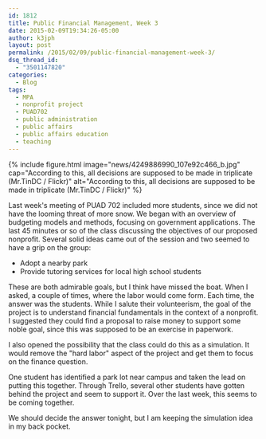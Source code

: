 ```yaml
---
id: 1812
title: Public Financial Management, Week 3
date: 2015-02-09T19:34:26-05:00
author: k3jph
layout: post
permalink: /2015/02/09/public-financial-management-week-3/
dsq_thread_id:
  - "3501147820"
categories:
  - Blog
tags:
  - MPA
  - nonprofit project
  - PUAD702
  - public administration
  - public affairs
  - public affairs education
  - teaching
---
```

{% include figure.html image="news/4249886990_107e92c466_b.jpg"
   cap="According to this, all decisions are supposed to be made in triplicate (Mr.TinDC / Flickr)" 
   alt="According to this, all decisions are supposed to be made in triplicate (Mr.TinDC / Flickr)" %}

Last week's meeting of PUAD 702 included more students, since we did not have the looming threat of more snow.  We began with an overview of budgeting models and methods, focusing on government applications.  The last 45 minutes or so of the class discussing the objectives of our proposed nonprofit.  Several solid ideas came out of the session and two seemed to have a grip on the group:

* Adopt a nearby park
* Provide tutoring services for local high school students

These are both admirable goals, but I think have missed the boat.  When I asked, a couple of times, where the labor would come form.  Each time, the answer was the students.  While I salute their volunteerism, the goal of the project is to understand financial fundamentals in the context of a nonprofit.  I suggested they could find a proposal to raise money to support some noble goal, since this was supposed to be an exercise in paperwork.  

I also opened the possibility that the class could do this as a simulation.  It would remove the "hard labor" aspect of the project and get them to focus on the finance question.

One student has identified a park lot near campus and taken the lead on putting this together.  Through Trello, several other students have gotten behind the project and seem to support it.  Over the last week, this seems to be coming together.  

We should decide the answer tonight, but I am keeping the simulation idea in my back pocket.  
